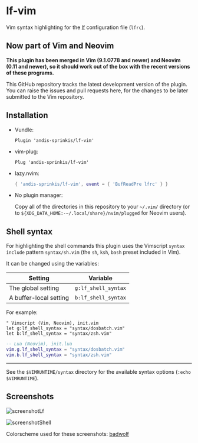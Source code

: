 # lf-vim

Vim syntax highlighting for the [lf](https://github.com/gokcehan/lf) configuration file (`lfrc`).

## Now part of Vim and Neovim

**This plugin has been merged in Vim (9.1.0778 and newer) and Neovim (0.11 and newer), so it should work out of the box with the recent versions of these programs.**

This GitHub repository tracks the latest development version of the plugin. You can raise the issues and pull requests here, for the changes to be later submitted to the Vim repository.

## Installation

- Vundle:

    ```vim
    Plugin 'andis-sprinkis/lf-vim'
    ```

- vim-plug:

    ```vim
    Plug 'andis-sprinkis/lf-vim'
    ```

- lazy.nvim:

    ```lua
    { 'andis-sprinkis/lf-vim', event = { 'BufReadPre lfrc' } }
    ```

- No plugin manager:

    Copy all of the directories in this repository to your `~/.vim/` directory (or to `${XDG_DATA_HOME:-~/.local/share}/nvim/plugged` for Neovim users).

## Shell syntax

For highlighting the shell commands this plugin uses the Vimscript `syntax include` pattern `syntax/sh.vim` (the `sh`,
`ksh`, `bash` preset included in Vim).

It can be changed using the variables:

| Setting                | Variable            |
| ---------------------- | ------------------- |
| The global setting     | `g:lf_shell_syntax` |
| A buffer-local setting | `b:lf_shell_syntax` |

For example:

```vim
" Vimscript (Vim, Neovim), init.vim
let g:lf_shell_syntax = "syntax/dosbatch.vim"
let b:lf_shell_syntax = "syntax/zsh.vim"
```

```lua
-- Lua (Neovim), init.lua
vim.g.lf_shell_syntax = "syntax/dosbatch.vim"
vim.b.lf_shell_syntax = "syntax/zsh.vim"
```

---

See the `$VIMRUNTIME/syntax` directory for the available syntax options (`:echo $VIMRUNTIME`).

## Screenshots

![screenshotLf](https://i.imgur.com/jdQU7nB.png)

![screenshotShell](https://i.imgur.com/ReZoGj9.png)

Colorscheme used for these screenshots: [badwolf](https://github.com/sjl/badwolf "badwolf on github")
